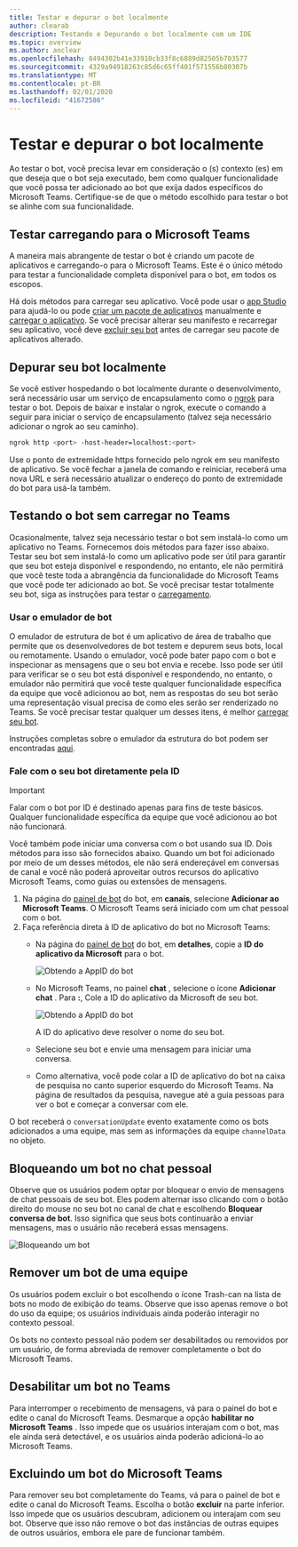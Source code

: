 ```yaml
---
title: Testar e depurar o bot localmente
author: clearab
description: Testando e Depurando o bot localmente com um IDE
ms.topic: overview
ms.author: anclear
ms.openlocfilehash: 8494302b41e33910cb33f8c6889d82505b703577
ms.sourcegitcommit: 4329a94918263c85d6c65ff401f571556b80307b
ms.translationtype: MT
ms.contentlocale: pt-BR
ms.lasthandoff: 02/01/2020
ms.locfileid: "41672586"
---
```

# <a name="test-and-debug-your-bot-locally"></a>Testar e depurar o bot localmente

Ao testar o bot, você precisa levar em consideração o (s) contexto (es) em que deseja que o bot seja executado, bem como qualquer funcionalidade que você possa ter adicionado ao bot que exija dados específicos do Microsoft Teams. Certifique-se de que o método escolhido para testar o bot se alinhe com sua funcionalidade.

## <a name="test-by-uploading-to-teams"></a>Testar carregando para o Microsoft Teams

A maneira mais abrangente de testar o bot é criando um pacote de aplicativos e carregando-o para o Microsoft Teams. Este é o único método para testar a funcionalidade completa disponível para o bot, em todos os escopos.

Há dois métodos para carregar seu aplicativo. Você pode usar o [app Studio](~/concepts/build-and-test/app-studio-overview.md) para ajudá-lo ou pode [criar um pacote de aplicativos](~/concepts/build-and-test/apps-package.md) manualmente e [carregar o aplicativo](~/concepts/deploy-and-publish/apps-upload.md). Se você precisar alterar seu manifesto e recarregar seu aplicativo, você deve [excluir seu bot](#deleting-a-bot-from-teams) antes de carregar seu pacote de aplicativos alterado.

## <a name="debug-your-bot-locally"></a>Depurar seu bot localmente

Se você estiver hospedando o bot localmente durante o desenvolvimento, será necessário usar um serviço de encapsulamento como o [ngrok](https://ngrok.com/) para testar o bot. Depois de baixar e instalar o ngrok, execute o comando a seguir para iniciar o serviço de encapsulamento (talvez seja necessário adicionar o ngrok ao seu caminho).

```bash
ngrok http <port> -host-header=localhost:<port>
```

Use o ponto de extremidade https fornecido pelo ngrok em seu manifesto de aplicativo. Se você fechar a janela de comando e reiniciar, receberá uma nova URL e será necessário atualizar o endereço do ponto de extremidade do bot para usá-la também.

## <a name="testing-your-bot-without-uploading-to-teams"></a>Testando o bot sem carregar no Teams

Ocasionalmente, talvez seja necessário testar o bot sem instalá-lo como um aplicativo no Teams. Fornecemos dois métodos para fazer isso abaixo. Testar seu bot sem instalá-lo como um aplicativo pode ser útil para garantir que seu bot esteja disponível e respondendo, no entanto, ele não permitirá que você teste toda a abrangência da funcionalidade do Microsoft Teams que você pode ter adicionado ao bot. Se você precisar testar totalmente seu bot, siga as instruções para testar o [carregamento](#test-by-uploading-to-teams).

### <a name="use-the-bot-emulator"></a>Usar o emulador de bot

O emulador de estrutura de bot é um aplicativo de área de trabalho que permite que os desenvolvedores de bot testem e depurem seus bots, local ou remotamente. Usando o emulador, você pode bater papo com o bot e inspecionar as mensagens que o seu bot envia e recebe. Isso pode ser útil para verificar se o seu bot está disponível e respondendo, no entanto, o emulador não permitirá que você teste qualquer funcionalidade específica da equipe que você adicionou ao bot, nem as respostas do seu bot serão uma representação visual precisa de como eles serão ser renderizado no Teams. Se você precisar testar qualquer um desses itens, é melhor [carregar seu bot](#test-by-uploading-to-teams).

Instruções completas sobre o emulador da estrutura do bot podem ser encontradas [aqui](/azure/bot-service/bot-service-debug-emulator?view=azure-bot-service-4.0).

### <a name="talk-to-your-bot-directly-by-id"></a>Fale com o seu bot diretamente pela ID

>[!Important]
>Falar com o bot por ID é destinado apenas para fins de teste básicos. Qualquer funcionalidade específica da equipe que você adicionou ao bot não funcionará.

Você também pode iniciar uma conversa com o bot usando sua ID. Dois métodos para isso são fornecidos abaixo. Quando um bot foi adicionado por meio de um desses métodos, ele não será endereçável em conversas de canal e você não poderá aproveitar outros recursos do aplicativo Microsoft Teams, como guias ou extensões de mensagens.

1. Na página do [painel de bot](https://dev.botframework.com/bots) do bot, em **canais**, selecione **Adicionar ao Microsoft Teams**. O Microsoft Teams será iniciado com um chat pessoal com o bot.
2. Faça referência direta à ID de aplicativo do bot no Microsoft Teams:
   * Na página do [painel de bot](https://dev.botframework.com/bots) do bot, em **detalhes**, copie a **ID do aplicativo da Microsoft** para o bot.
  
     ![Obtendo a AppID do bot](~/assets/images/bots_appid_botframework.png)
  
   * No Microsoft Teams, no painel **chat** , selecione o ícone **Adicionar chat** . Para **:**, Cole a ID do aplicativo da Microsoft de seu bot.
  
     ![Obtendo a AppID do bot](~/assets/images/bots_uploading.png)

     A ID do aplicativo deve resolver o nome do seu bot.

   * Selecione seu bot e envie uma mensagem para iniciar uma conversa.
   * Como alternativa, você pode colar a ID de aplicativo do bot na caixa de pesquisa no canto superior esquerdo do Microsoft Teams. Na página de resultados da pesquisa, navegue até a guia pessoas para ver o bot e começar a conversar com ele.

O bot receberá o `conversationUpdate` evento exatamente como os bots adicionados a uma equipe, mas sem as informações da equipe `channelData` no objeto.

## <a name="blocking-a-bot-in-personal-chat"></a>Bloqueando um bot no chat pessoal

Observe que os usuários podem optar por bloquear o envio de mensagens de chat pessoais de seu bot. Eles podem alternar isso clicando com o botão direito do mouse no seu bot no canal de chat e escolhendo **Bloquear conversa de bot**. Isso significa que seus bots continuarão a enviar mensagens, mas o usuário não receberá essas mensagens.

![Bloqueando um bot](~/assets/images/bots/botdisable.png)

## <a name="removing-a-bot-from-a-team"></a>Remover um bot de uma equipe

Os usuários podem excluir o bot escolhendo o ícone Trash-can na lista de bots no modo de exibição do teams. Observe que isso apenas remove o bot do uso da equipe; os usuários individuais ainda poderão interagir no contexto pessoal.

Os bots no contexto pessoal não podem ser desabilitados ou removidos por um usuário, de forma abreviada de remover completamente o bot do Microsoft Teams.

## <a name="disabling-a-bot-in-teams"></a>Desabilitar um bot no Teams

Para interromper o recebimento de mensagens, vá para o painel do bot e edite o canal do Microsoft Teams. Desmarque a opção **habilitar no Microsoft Teams** . Isso impede que os usuários interajam com o bot, mas ele ainda será detectável, e os usuários ainda poderão adicioná-lo ao Microsoft Teams.

## <a name="deleting-a-bot-from-teams"></a>Excluindo um bot do Microsoft Teams

Para remover seu bot completamente do Teams, vá para o painel de bot e edite o canal do Microsoft Teams. Escolha o botão **excluir** na parte inferior. Isso impede que os usuários descubram, adicionem ou interajam com seu bot. Observe que isso não remove o bot das instâncias de outras equipes de outros usuários, embora ele pare de funcionar também.
